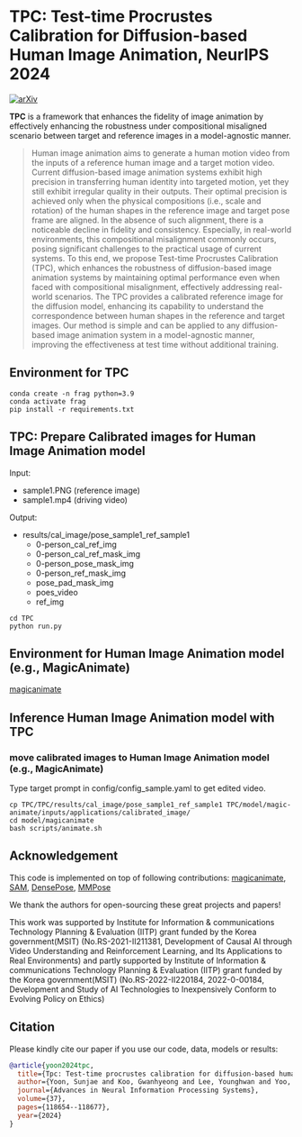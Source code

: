 # TPC: Test-time Procrustes Calibration for Diffusion-based Human Image Animation, NeurIPS 2024

[![arXiv](https://img.shields.io/badge/arXiv-TPC-b31b1b.svg)](https://arxiv.org/html/2410.24037v1) 



**TPC** is a framework that enhances the fidelity of image animation by effectively enhancing the robustness under compositional misaligned scenario between target and reference images in a model-agnostic manner.

[//]: # (### Abstract)
>Human image animation aims to generate a human motion video from the inputs of a reference human image and a target motion video. Current diffusion-based image animation systems exhibit high precision in transferring human identity into targeted motion, yet they still exhibit irregular quality in their outputs. Their optimal precision is achieved only when the physical compositions (i.e., scale and rotation) of the human shapes in the reference image and target pose frame are aligned. In the absence of such alignment, there is a noticeable decline in fidelity and consistency. Especially, in real-world environments, this compositional misalignment commonly occurs, posing significant challenges to the practical usage of current systems. To this end, we propose Test-time Procrustes Calibration (TPC), which enhances the robustness of diffusion-based image animation systems by maintaining optimal performance even when faced with compositional misalignment, effectively addressing real-world scenarios. The TPC provides a calibrated reference image for the diffusion model, enhancing its capability to understand the correspondence between human shapes in the reference and target images. Our method is simple and can be applied to any diffusion-based image animation system in a model-agnostic manner, improving the effectiveness at test time without additional training.

## Environment for TPC
```
conda create -n frag python=3.9
conda activate frag
pip install -r requirements.txt
```
## TPC: Prepare Calibrated images for Human Image Animation model
Input: 
 - sample1.PNG (reference image)
 - sample1.mp4 (driving video)

Output:
 - results/cal_image/pose_sample1_ref_sample1
   - 0-person_cal_ref_img
   - 0-person_cal_ref_mask_img
   - 0-person_pose_mask_img
   - 0-person_ref_mask_img
   - pose_pad_mask_img
   - poes_video
   - ref_img

```
cd TPC
python run.py
```

## Environment for Human Image Animation model (e.g., MagicAnimate)
[magicanimate](https://github.com/magic-research/magic-animate)

## Inference Human Image Animation model with TPC
### move calibrated images to Human Image Animation model (e.g., MagicAnimate)
Type target prompt in config/config_sample.yaml to get edited video.
```
cp TPC/TPC/results/cal_image/pose_sample1_ref_sample1 TPC/model/magic-animate/inputs/applications/calibrated_image/
cd model/magicanimate
bash scripts/animate.sh
```

## Acknowledgement

This code is implemented on top of following contributions: [magicanimate](https://github.com/magic-research/magic-animate), [SAM](https://github.com/facebookresearch/segment-anything), [DensePose](https://github.com/facebookresearch/DensePose), [MMPose](https://github.com/open-mmlab/mmpose)

We thank the authors for open-sourcing these great projects and papers!

This work was supported by Institute for Information & communications Technology Planning & Evaluation (IITP) grant funded by the Korea government(MSIT) (No.RS-2021-II211381, Development of Causal AI through Video Understanding and Reinforcement Learning, and Its Applications to Real Environments) and partly supported by Institute of Information & communications Technology Planning & Evaluation (IITP) grant funded by the Korea government(MSIT) (No.RS-2022-II220184, 2022-0-00184, Development and Study of AI Technologies to Inexpensively Conform to Evolving Policy on Ethics)

## Citation
Please kindly cite our paper if you use our code, data, models or results:

```bibtex
@article{yoon2024tpc,
  title={Tpc: Test-time procrustes calibration for diffusion-based human image animation},
  author={Yoon, Sunjae and Koo, Gwanhyeong and Lee, Younghwan and Yoo, Chang},
  journal={Advances in Neural Information Processing Systems},
  volume={37},
  pages={118654--118677},
  year={2024}
}
```
